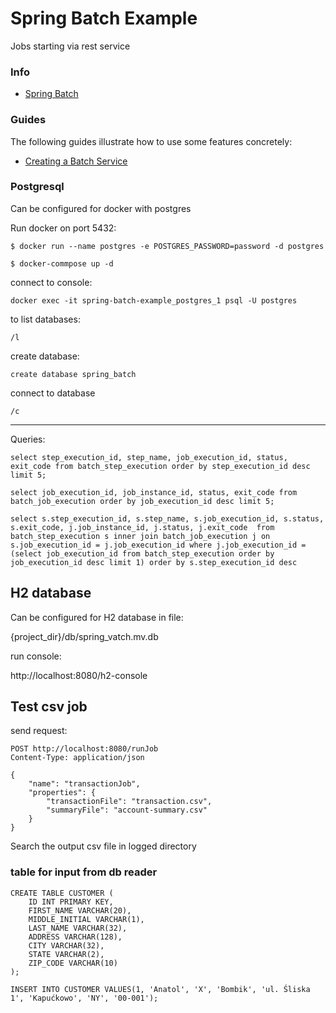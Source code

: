 # Spring Batch Example
Jobs starting via rest service

### Info
* [Spring Batch](https://docs.spring.io/spring-boot/docs/2.5.1/reference/htmlsingle/#howto-batch-applications)

### Guides
The following guides illustrate how to use some features concretely:

* [Creating a Batch Service](https://spring.io/guides/gs/batch-processing/)

### Postgresql
Can be configured for docker with postgres

Run docker on port 5432:

`$ docker run --name postgres -e POSTGRES_PASSWORD=password -d postgres`

`$ docker-commpose up -d`

connect to console:

`docker exec -it spring-batch-example_postgres_1 psql -U postgres`

to list databases:

`/l`

create database:

`create database spring_batch`

connect to database

`/c`

---

Queries:

`select step_execution_id, step_name, job_execution_id, status, exit_code from batch_step_execution order by step_execution_id desc limit 5;`

`select job_execution_id, job_instance_id, status, exit_code from batch_job_execution order by job_execution_id desc limit 5;`

`select s.step_execution_id, s.step_name, s.job_execution_id, s.status, s.exit_code, j.job_instance_id, j.status, j.exit_code 
from batch_step_execution s
inner join batch_job_execution j on s.job_execution_id = j.job_execution_id
where j.job_execution_id = (select job_execution_id from batch_step_execution order by job_execution_id desc limit 1)
order by s.step_execution_id desc`

## H2 database
Can be configured for H2 database in file:

{project_dir}/db/spring_vatch.mv.db

run console:

http://localhost:8080/h2-console

## Test csv job

send request:

```
POST http://localhost:8080/runJob
Content-Type: application/json

{
    "name": "transactionJob",
    "properties": {
        "transactionFile": "transaction.csv",
        "summaryFile": "account-summary.csv"
    }
}
```
Search the output csv file in logged directory

### table for input from db reader
```
CREATE TABLE CUSTOMER (
    ID INT PRIMARY KEY,
    FIRST_NAME VARCHAR(20),
    MIDDLE_INITIAL VARCHAR(1),
    LAST_NAME VARCHAR(32),
    ADDRESS VARCHAR(128),
    CITY VARCHAR(32),
    STATE VARCHAR(2),
    ZIP_CODE VARCHAR(10)
);

INSERT INTO CUSTOMER VALUES(1, 'Anatol', 'X', 'Bombik', 'ul. Śliska 1', 'Kapućkowo', 'NY', '00-001');
```


